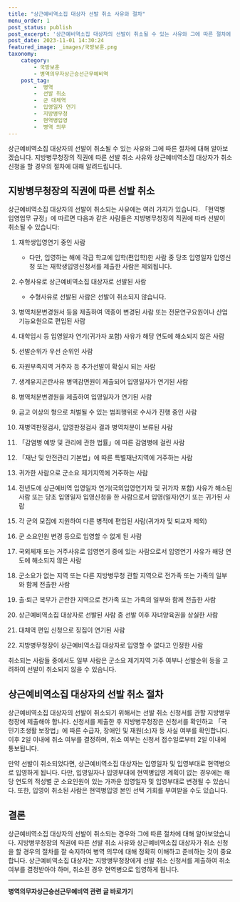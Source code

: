 ```yaml
---
title: "상근예비역소집 대상자 선발 취소 사유와 절차"
menu_order: 1
post_status: publish
post_excerpt: '상근예비역소집 대상자의 선발이 취소될 수 있는 사유와 그에 따른 절차에 대해 알아보겠습니다. 지방병무청장의 직권에 따른 선발 취소 사유와 상근예비역소집 대상자가 취소 신청을 할 경우의 절차에 대해 알려드립니다.'
post_date: 2023-11-01 14:30:24
featured_image: _images/국방보훈.png
taxonomy:
    category:
        - 국방보훈
        - 병역의무자상근승선근무예비역
    post_tag:
        -  병역
        -  선발 취소
        -  군 대체역
        -  입영일자 연기
        -  지방병무청
        -  현역병입영
        -  병역 의무
---
```




상근예비역소집 대상자의 선발이 취소될 수 있는 사유와 그에 따른 절차에 대해 알아보겠습니다. 지방병무청장의 직권에 따른 선발 취소 사유와 상근예비역소집 대상자가 취소 신청을 할 경우의 절차에 대해 알려드립니다.

## 지방병무청장의 직권에 따른 선발 취소

상근예비역소집 대상자의 선발이 취소되는 사유에는 여러 가지가 있습니다. 「현역병 입영업무 규정」에 따르면 다음과 같은 사람들은 지방병무청장의 직권에 따라 선발이 취소될 수 있습니다:

1. 재학생입영연기 중인 사람
    - 다만, 입영하는 해에 각급 학교에 입학(편입학)한 사람 중 당초 입영일자 입영신청 또는 재학생입영신청서를 제출한 사람은 제외됩니다.

2. 수형사유로 상근예비역소집 대상자로 선발된 사람
    - 수형사유로 선발된 사람은 선발이 취소되지 않습니다.

3. 병역처분변경원서 등을 제출하여 역종이 변경된 사람 또는 전문연구요원이나 산업기능요원으로 편입된 사람

4. 대학입시 등 입영일자 연기(귀가자 포함) 사유가 해당 연도에 해소되지 않은 사람

5. 선발순위가 우선 순위인 사람

6. 자원부족지역 거주자 등 추가선발이 확실시 되는 사람

7. 생계유지곤란사유 병역감면원이 제출되어 입영일자가 연기된 사람

8. 병역처분변경원을 제출하여 입영일자가 연기된 사람

9. 금고 이상의 형으로 처벌될 수 있는 범죄행위로 수사가 진행 중인 사람

10. 재병역판정검사, 입영판정검사 결과 병역처분이 보류된 사람

11. 「감염병 예방 및 관리에 관한 법률」에 따른 감염병에 걸린 사람

12. 「재난 및 안전관리 기본법」에 따른 특별재난지역에 거주하는 사람

13. 귀가한 사람으로 군소요 제기지역에 거주하는 사람

14. 전년도에 상근예비역 입영일자 연기(국외입영연기자 및 귀가자 포함) 사유가 해소된 사람 또는 당초 입영일자 입영신청을 한 사람으로서 입영(일자)연기 또는 귀가된 사람

15. 각 군의 모집에 지원하여 다른 병적에 편입된 사람(귀가자 및 퇴교자 제외)

16. 군 소요인원 변경 등으로 입영할 수 없게 된 사람

17. 국외체재 또는 거주사유로 입영연기 중에 있는 사람으로서 입영연기 사유가 해당 연도에 해소되지 않은 사람

18. 군소요가 없는 지역 또는 다른 지방병무청 관할 지역으로 전가족 또는 가족의 일부와 함께 전출한 사람

19. 출·퇴근 복무가 곤란한 지역으로 전가족 또는 가족의 일부와 함께 전출한 사람

20. 상근예비역소집 대상자로 선발된 사람 중 선발 이후 자녀양육권을 상실한 사람

21. 대체역 편입 신청으로 징집이 연기된 사람

22. 지방병무청장이 상근예비역소집 대상자로 입영할 수 없다고 인정한 사람

취소되는 사람들 중에서도 일부 사람은 군소요 제기지역 거주 여부나 선발순위 등을 고려하여 선발이 취소되지 않을 수 있습니다.

## 상근예비역소집 대상자의 선발 취소 절차

상근예비역소집 대상자의 선발이 취소되기 위해서는 선발 취소 신청서를 관할 지방병무청장에 제출해야 합니다. 신청서를 제출한 후 지방병무청장은 신청서를 확인하고 「국민기초생활 보장법」에 따른 수급자, 장애인 및 재원(소)자 등 사실 여부를 확인합니다. 이후 2일 이내에 취소 여부를 결정하며, 취소 여부는 신청서 접수일로부터 2일 이내에 통보됩니다.

만약 선발이 취소되었다면, 상근예비역소집 대상자는 입영일자 및 입영부대로 현역병으로 입영하게 됩니다. 다만, 입영일자나 입영부대에 현역병입영 계획이 없는 경우에는 해당 연도의 적성별 군 소요인원이 있는 가까운 입영일자 및 입영부대로 변경될 수 있습니다. 또한, 입영이 취소된 사람은 현역병입영 본인 선택 기회를 부여받을 수도 있습니다.

## 결론

상근예비역소집 대상자의 선발이 취소되는 경우와 그에 따른 절차에 대해 알아보았습니다. 지방병무청장의 직권에 따른 선발 취소 사유와 상근예비역소집 대상자가 취소 신청을 할 경우의 절차를 잘 숙지하여 병역 의무에 대해 정확히 이해하고 준비하는 것이 중요합니다. 상근예비역소집 대상자는 지방병무청장에게 선발 취소 신청서를 제출하여 취소 여부를 결정받아야 하며, 취소된 경우 현역병으로 입영하게 됩니다.
<!-- wp:separator -->
<hr class="wp-block-separator has-alpha-channel-opacity"/>
<!-- /wp:separator -->

<!-- wp:group {"backgroundColor":"base","layout":{"type":"constrained"}} -->
<div class="wp-block-group has-base-background-color has-background"><!-- wp:paragraph {"align":"center","fontSize":"medium"} -->
<p class="has-text-align-center has-large-font-size"><strong>병역의무자상근승선근무예비역 관련 글 바로가기</strong></p>
<!-- /wp:paragraph -->


<!-- wp:latest-posts
{"categories":[{"id":9109,"count":19,"description":"","link":"https://uknowlaw.com/category/%eb%b3%91%ec%97%ad%ec%9d%98%eb%ac%b4%ec%9e%90%ec%83%81%ea%b7%bc%ec%8a%b9%ec%84%a0%ea%b7%bc%eb%ac%b4%ec%98%88%eb%b9%84%ec%97%ad/","name":"병역의무자상근승선근무예비역","slug":"병역의무자상근승선근무예비역","taxonomy":"category","parent":0,"meta":[],"_links":{"self":[{"href":"https://uknowlaw.com/wp-json/wp/v2/categories/9109"}],"collection":[{"href":"https://uknowlaw.com/wp-json/wp/v2/categories"}],"about":[{"href":"https://uknowlaw.com/wp-json/wp/v2/taxonomies/category"}],"wp:post_type":[{"href":"https://uknowlaw.com/wp-json/wp/v2/posts?categories=9109"}],"curies":[{"name":"wp","href":"https://api.w.org/{rel}","templated":true}]}}],"postsToShow":100,"excerptLength":28,"postLayout":"grid","columns":2,"featuredImageAlign":"left","featuredImageSizeSlug":"large","fontSize":"small"} /--></div>
<!-- /wp:group -->